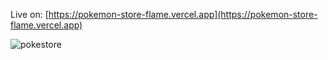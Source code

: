 Live on: [https://pokemon-store-flame.vercel.app](https://pokemon-store-flame.vercel.app)

![pokestore](https://github.com/user-attachments/assets/67c21094-09e8-4b7f-8b86-0dca50818371)
